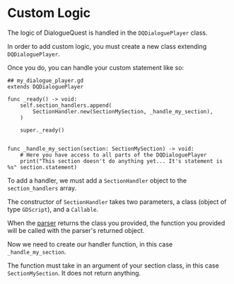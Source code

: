 # Custom Logic

The logic of DialogueQuest is handled in the `DQDialoguePlayer` class.

In order to add custom logic, you must create a new class extending `DQDialoguePlayer`.

Once you do, you can handle your custom statement like so:

``` gdscript
## my_dialogue_player.gd
extends DQDialoguePlayer

func _ready() -> void:
    self.section_handlers.append(
        SectionHandler.new(SectionMySection, _handle_my_section),
    )

    super._ready()


func _handle_my_section(section: SectionMySection) -> void:
    # Here you have access to all parts of the DQDialoguePlayer
    print("This section doesn't do anything yet... It's statement is %s" section.statement)
```

To add a handler, we must add a `SectionHandler` object to the `section_handlers` array.

The constructor of `SectionHandler` takes two parameters, a class (object of type `GDScript`), and a `Callable`.

When the [parser](#custom-statements) returns the class you provided, the function you provided will be called with the parser's returned object.

Now we need to create our handler function, in this case `_handle_my_section`.

The function must take in an argument of your section class, in this case `SectionMySection`. It does not return anything.


